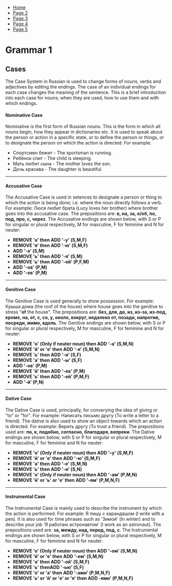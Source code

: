 <ul class="breadcrumb">
  <li><a href="https://doggo1.github.io/GIForJIF/index.html">Home</a></li>
  <li><a href="https://doggo1.github.io/GIForJIF/page2.html">Page 2</a></li>
<li><a href="https://doggo1.github.io/GIForJIF/page3.html">Page 3</a></li>
<li><a href="https://doggo1.github.io/GIForJIF/page4.html">Page 4</a></li>
<li><a href="https://doggo1.github.io/GIForJIF/page5.html">Page 5</a></li>
</ul>
<h1><strong>Grammar 1</strong></h1>
<h2><strong>Cases</strong></h2>
<p> The Case System in Russian is used to change forms of nouns, verbs and adjectives by editing the endings. The case of an individual endings for each case changes the meaning of the sentence. This is a brief introduction into each case for nouns; when they are used, how to use them and with which endings.</p>
<h4><strong>Nominative Case</strong></h4>
<p> Nominative is the first form of Russian nouns. This is the form in which all nouns begin, how they appear in dictionaries etc. It is used to speak about the person or action in a specific state, or to define the person or things, or to designate the person on which the action is directed. For example:</p>
  <ul>
    <li>Спортсмен бежит - The sportsman is running.</li>
    <li>Ребёнок спит - The child is sleeping.</li>
    <li>Мать любит сына - The mother loves the son.</li>
    <li>Дочь красива - The daughter is beautiful.</li>
  </ul>
  <hr>
<h4><strong>Accusative Case</strong></h4>
<p> The Accusative Case is used in setences to designate a person or thing to which the action is being done; i.e. where the noun directly follows a verb. For example: Люся любит брата (Lucy loves her brother) where brother goes into the accusative case. The prepositions are: <strong>в, на, за, о/об, по, под, про, с, через</strong>. The Accusative endings are shown below, with S or P for singular or plural respectively, M for masculine, F for feminine and N for neuter:</p>
<ul>
  <li><strong>REMOVE 'а' then ADD '-у' (S,M,F)</strong></li>
  <li><strong>REMOVE 'я' then ADD '-ю' (S,M,F)</strong></li>
  <li><strong>ADD '-а' (S,M)</strong></li>
  <li><strong>REMOVE 'ь' then ADD '-я' (S,M)</strong></li>
  <li><strong>REMOVE 'ь' then ADD '-ей' (P,F,М)</strong></li>
  <li><strong>ADD '-ов' (P,M)</strong></li>
  <li><strong>ADD '-ев' (P,M)</strong></li>
</ul>
<hr>
<h4><strong>Genitive Case</strong></h4>
<p> The Genitive Case is used generally to show possession. For example: Крыша дома (the roof of the house) where house goes into the genitive to stress "<strong>of</strong> the house". The prepositions are: <strong>без, для, до, из, из-за, из-под, кроме, на, от, с, со, у, около, вокруг, недалеко от, позади, напротив, посреди, мимо, вдоль</strong>. The Genitive endings are shown below, with S or P for singular or plural respectively, M for masculine, F for feminine and N for neuter:</p>
<ul>
  <li><strong>REMOVE 'о' (Only if neuter noun) then ADD '-а' (S,M,N)</strong></li>
  <li><strong>REMOVE 'й' or 'е' then ADD '-я' (S,M,N)</strong></li>
  <li><strong>REMOVE 'ь' then ADD '-и' (S,F)</strong></li>
  <li><strong>REMOVE 'а' then ADD '-ы' (S,F)</strong></li>
  <li><strong>ADD '-ов' (P,M)</strong></li>
  <li><strong>REMOVE 'й' then ADD '-ев' (P,M)</strong></li>
  <li><strong>REMOVE 'ь' then ADD '-ей' (P,M,F)</strong></li>
  <li><strong>ADD '-й' (P,N)</strong></li>
</ul>
<hr>
<h4><strong>Dative Case</strong></h4>
<p> The Dative Case is used, principally, for converying the idea of giving or "to" or "for". For example: Написать письмо другу (To write a letter to a friend). The dative is also used to show an object towards which an action is directed. For example: Верить другу (To trust a friend). The prepositions used are: <strong>по, к, подобно, согласно, благодаря, вопреки</strong>. The Dative endings are shown below, with S or P for singular or plural respectively, M for masculine, F for feminine and N for neuter:</p>
<ul>
  <li><strong>REMOVE 'о' (Only if neuter noun) then ADD '–у' (S,M,F)</strong></li>
  <li><strong>REMOVE 'й' or 'е' then ADD '-ю' (S,M,F)</strong></li>
  <li><strong>REMOVE 'а' then ADD '-е' (S,M,N)</strong></li>
  <li><strong>REMOVE 'ь' then ADD '-и' (S,N)</strong></li>
  <li><strong>REMOVE 'о' (Only if neuter noun) then ADD '-ам' (P,M,N)</strong></li>
  <li><strong>REMOVE 'й' or 'ь' or 'е' then ADD  '-ям' (P,M,N,F)</strong></li>
</ul>
<hr>
<h4><strong>Instrumental Case</strong></h4>
<p> The Instrumental Case is mainly used to describe the instrument by which the action is performed. For example: Я пишу с карандашом (I write with a pen). It is also used for time phrases such as 'Зимой' (In winter) and to describe your job 'Я работаю астронавтом' (I work as an astronaut). The prepositions used are: <strong>за, между, над, перед, под, с</strong>. The Instrumental endings are shown below, with S or P for singular or plural respectively, M for masculine, F for feminine and N for neuter:</p>
<ul>
  <li><strong>REMOVE 'o' (Only if neuter noun) then ADD '-ом' (S,M,N)</strong></li>
  <li><strong>REMOVE 'й' or 'е' then ADD '-ем' (S,M,N)</strong></li>
  <li><strong>REMOVE 'а' then ADD  '-ой' (S,M,F)</strong></li>
  <li><strong>REMOVE 'ь' thenADD '-ью' (S,F)</strong></li>
  <li><strong>REMOVE 'о' or 'а' then ADD '-ами' (P,M,N,F)</strong></li>
  <li><strong>REMOVE 'ь' or 'й' or 'е' or 'я' then ADD -ями' (P,M,N,F)</strong></li>
</ul>







  
  
  
  
